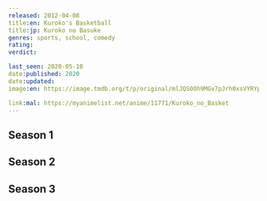 ```yaml
---
released: 2012-04-08
title:en: Kuroko's Basketball
title:jp: Kuroko no Basuke
genres: sports, school, comedy
rating:
verdict:

last_seen: 2020-05-10
date:published: 2020
date:updated:
image:en: https://image.tmdb.org/t/p/original/mlJQS0Oh9MGv7pJrh0xsVYRYpFp.jpg

link:mal: https://myanimelist.net/anime/11771/Kuroko_no_Basket
---
```


<!-- SEASON DIVIDER -->
## Season 1

<!-- SEASON DIVIDER -->
## Season 2

<!-- SEASON DIVIDER -->
## Season 3
